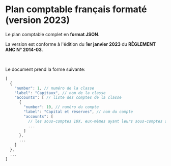 # Plan comptable français formaté (version 2023)

Le plan comptable complet en **format JSON**.

La version est conforme à l'édition du **1er janvier 2023** du **RÈGLEMENT ANC N° 2014-03**.

<br />

Le document prend la forme suivante: 
```js
[
  {
    "number": 1, // numéro de la classe
    "label": "Capitaux", // nom de la classe
    "accounts": [ // liste des comptes de la classe
      {
        "number": 10, // numéro du compte
        "label": "Capital et réserves", // nom du compte
        "accounts": [
          // les sous-comptes 10X, eux-mêmes ayant leurs sous-comptes suivant la même structure
          ...
        ]
      },
      ...
    ]
  },
  ...
]
```
